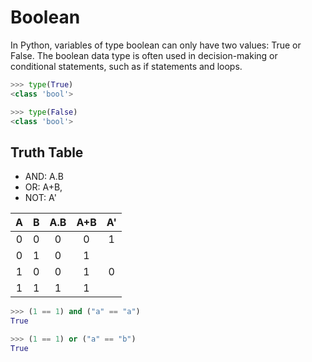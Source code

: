 # Boolean

In Python, variables of type boolean can only have two values: True or False. The boolean data type is often used in decision-making or conditional statements, such as if statements and loops.

```python
>>> type(True)
<class 'bool'>
```

```python
>>> type(False)
<class 'bool'>
```

## Truth Table

* AND: A.B
* OR: A+B,
* NOT: A'

| A    | B    | A.B  | A+B  | A'   |
| :--: | :--: | :--: | :--: | :--: |
| 0    | 0    | 0    | 0    | 1    |
| 0    | 1    | 0    | 1    |      |
| 1    | 0    | 0    | 1    | 0    |
| 1    | 1    | 1    | 1    |      |

```python
>>> (1 == 1) and ("a" == "a")
True
```

```python
>>> (1 == 1) or ("a" == "b")
True
```
